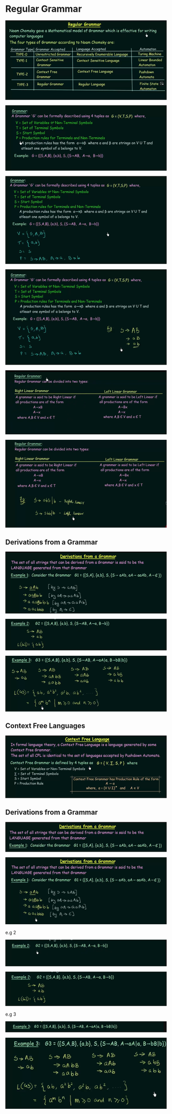 # Regular Grammar

![img.png](img.png)

![img_1.png](img_1.png)

![img_2.png](img_2.png)

![img_3.png](img_3.png)

![img_4.png](img_4.png)

![img_5.png](img_5.png)

## Derivations from a Grammar

![img_6.png](img_6.png)

![img_7.png](img_7.png)

![img_8.png](img_8.png)

## Context Free Languages

![img_9.png](img_9.png)

## Derivations from a Grammar

![img_10.png](img_10.png)

![img_11.png](img_11.png)

e.g 2

![img_12.png](img_12.png)

![img_13.png](img_13.png)

e.g 3

![img_14.png](img_14.png)

![img_15.png](img_15.png)
